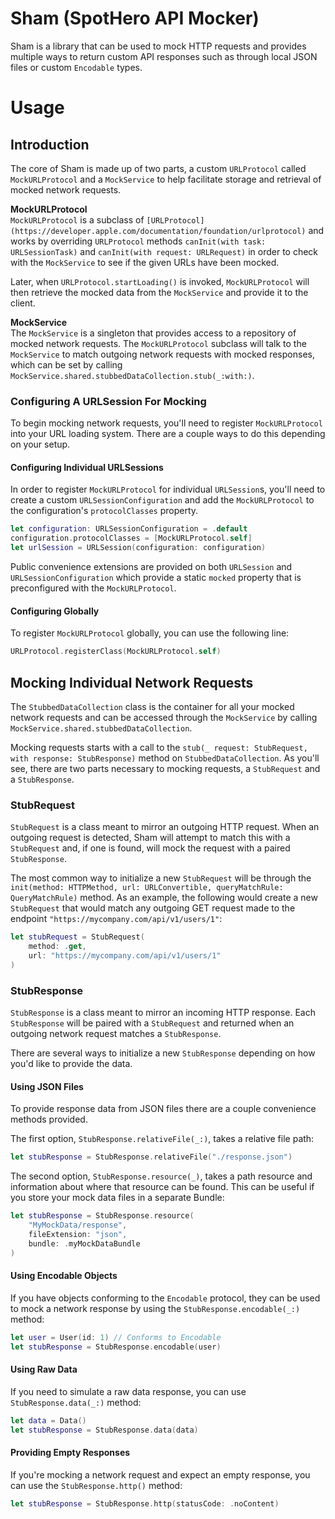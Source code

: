 # Sham (SpotHero API Mocker)
Sham is a library that can be used to mock HTTP requests and provides multiple ways to return custom API responses such as through local JSON files or custom `Encodable` types.

# Usage

## Introduction
The core of Sham is made up of two parts, a custom `URLProtocol` called `MockURLProtocol` and a `MockService` to help facilitate storage and retrieval of mocked network requests.

**MockURLProtocol**  
`MockURLProtocol` is a subclass of `[URLProtocol](https://developer.apple.com/documentation/foundation/urlprotocol)` and works by overriding `URLProtocol` methods `canInit(with task: URLSessionTask)` and `canInit(with request: URLRequest)` in order to check with the `MockService` to see if the given URLs have been mocked.   

Later, when `URLProtocol.startLoading()` is invoked, `MockURLProtocol` will then retrieve the mocked data from the `MockService` and provide it to the client.

**MockService**  
The `MockService` is a singleton that provides access to a repository of mocked network requests. The `MockURLProtocol` subclass will talk to the `MockService` to match outgoing network requests with mocked responses, which can be set by calling `MockService.shared.stubbedDataCollection.stub(_:with:)`.

### Configuring A URLSession For Mocking
To begin mocking network requests, you'll need to register `MockURLProtocol` into your URL loading system. There are a couple ways to do this depending on your setup.

#### Configuring Individual URLSessions
In order to register `MockURLProtocol` for individual `URLSession`s, you'll need to create a custom `URLSessionConfiguration` and add the `MockURLProtocol` to the configuration's `protocolClasses` property.

```swift
let configuration: URLSessionConfiguration = .default
configuration.protocolClasses = [MockURLProtocol.self]
let urlSession = URLSession(configuration: configuration)
```

Public convenience extensions are provided on both `URLSession` and `URLSessionConfiguration` which provide a static `mocked` property that is preconfigured with the `MockURLProtocol`.

#### Configuring Globally
To register `MockURLProtocol` globally, you can use the following line:
```swift
URLProtocol.registerClass(MockURLProtocol.self)
``` 

## Mocking Individual Network Requests
The `StubbedDataCollection` class is the container for all your mocked network requests and can be accessed through the `MockService` by calling `MockService.shared.stubbedDataCollection`.

Mocking requests starts with a call to the `stub(_ request: StubRequest, with response: StubResponse)` method on `StubbedDataCollection`. As you'll see, there are two parts necessary to mocking requests, a `StubRequest` and a `StubResponse`.

### StubRequest
`StubRequest` is a class meant to mirror an outgoing HTTP request. When an outgoing request is detected, Sham will attempt to match this with a `StubRequest` and, if one is found, will mock the request with a paired `StubResponse`.

The most common way to initialize a new `StubRequest` will be through the `init(method: HTTPMethod, url: URLConvertible, queryMatchRule: QueryMatchRule)` method. As an example, the following would create a new `StubRequest` that would match any outgoing GET request made to the endpoint `"https://mycompany.com/api/v1/users/1"`:

```swift
let stubRequest = StubRequest(
    method: .get,
    url: "https://mycompany.com/api/v1/users/1"
)
```

### StubResponse 
`StubResponse` is a class meant to mirror an incoming HTTP response. Each `StubResponse` will be paired with a `StubRequest` and returned when an outgoing network request matches a `StubResponse`.

There are several ways to initialize a new `StubResponse` depending on how you'd like to provide the data.

#### Using JSON Files
To provide response data from JSON files there are a couple convenience methods provided.

The first option, `StubResponse.relativeFile(_:)`, takes a relative file path:
```swift
let stubResponse = StubResponse.relativeFile("./response.json")
```

The second option, `StubResponse.resource(_)`, takes a path resource and information about where that resource can be found. This can be useful if you store your mock data files in a separate Bundle:  
```swift
let stubResponse = StubResponse.resource(
    "MyMockData/response",
    fileExtension: "json",
    bundle: .myMockDataBundle
)
```

#### Using Encodable Objects
If you have objects conforming to the `Encodable` protocol, they can be used to mock a network response by using the `StubResponse.encodable(_:)` method:
```swift
let user = User(id: 1) // Conforms to Encodable
let stubResponse = StubResponse.encodable(user)
``` 

#### Using Raw Data
If you need to simulate a raw data response, you can use `StubResponse.data(_:)` method:
```swift
let data = Data()
let stubResponse = StubResponse.data(data)
```

#### Providing Empty Responses
If you're mocking a network request and expect an empty response, you can use the `StubResponse.http()` method:
```swift
let stubResponse = StubResponse.http(statusCode: .noContent)
```


